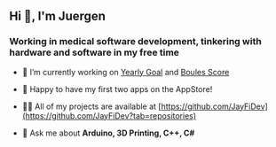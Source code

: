 ## Hi 👋, I'm Juergen 
### Working in medical software development, tinkering with hardware and software in my free time</h3>


- 🔭 I’m currently working on [Yearly Goal](https://jayfidev.github.io/YearlyGoalApp/) and [Boules Score](https://jayfidev.github.io/BoulesScoreApp/)

- 🌱 Happy to have my first two apps on the AppStore! 

- 👨‍💻 All of my projects are available at [https://github.com/JayFiDev](https://github.com/JayFiDev?tab=repositories)

- 💬 Ask me about **Arduino, 3D Printing, C++, C#**



